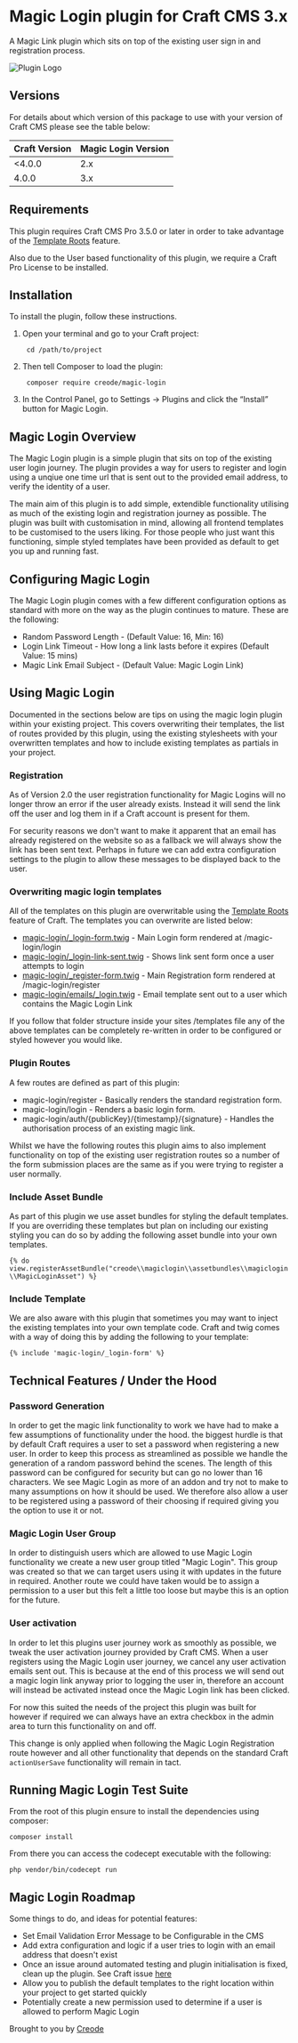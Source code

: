 # Magic Login plugin for Craft CMS 3.x

A Magic Link plugin which sits on top of the existing user sign in and registration process.

![Plugin Logo](resources/img/plugin-logo.png)

## Versions

For details about which version of this package to use with your version of Craft CMS please see the table below:

| Craft Version | Magic Login Version |
| ------------- | ------------------- |
| <4.0.0        | 2.x                 |
| 4.0.0         | 3.x                 |

## Requirements

This plugin requires Craft CMS Pro 3.5.0 or later in order to take advantage of the [Template Roots](https://craftcms.com/docs/3.x/extend/template-roots.html#plugin-control-panel-templates) feature.

Also due to the User based functionality of this plugin, we require a Craft Pro License to be installed.

## Installation

To install the plugin, follow these instructions.

1. Open your terminal and go to your Craft project:

        cd /path/to/project

2. Then tell Composer to load the plugin:

        composer require creode/magic-login

3. In the Control Panel, go to Settings → Plugins and click the “Install” button for Magic Login.

## Magic Login Overview

The Magic Login plugin is a simple plugin that sits on top of the existing user login journey. The plugin provides a way for users to register and login using a unqiue one time url that is sent out to the provided email address, to verify the identity of a user.

The main aim of this plugin is to add simple, extendible functionality utilising as much of the existing login and registration journey as possible. The plugin was built with customisation in mind, allowing all frontend templates to be customised to the users liking. For those people who just want this functioning, simple styled templates have been provided as default to get you up and running fast.

## Configuring Magic Login

The Magic Login plugin comes with a few different configuration options as standard with more on the way as the plugin continues to mature. These are the following:

 - Random Password Length - (Default Value: 16, Min: 16)
 - Login Link Timeout - How long a link lasts before it expires (Default Value: 15 mins)
 - Magic Link Email Subject - (Default Value: Magic Login Link)

## Using Magic Login

Documented in the sections below are tips on using the magic login plugin within your existing project. This covers overwriting their templates, the list of routes provided by this plugin, using the existing stylesheets with your overwritten templates and how to include existing templates as partials in your project.

### Registration

As of Version 2.0 the user registration functionality for Magic Logins will no longer throw an error if the user already exists. Instead it will send the link off the user and log them in if a Craft account is present for them.

For security reasons we don't want to make it apparent that an email has already registered on the website so as a fallback we will always show the link has been sent text. Perhaps in future we can add extra configuration settings to the plugin to allow these messages to be displayed back to the user.

### Overwriting magic login templates

All of the templates on this plugin are overwritable using the [Template Roots](https://craftcms.com/docs/3.x/extend/template-roots.html#plugin-control-panel-templates) feature of Craft. The templates you can overwrite are listed below:

 - [magic-login/_login-form.twig](https://github.com/creode/magic-login/blob/3.x/src/templates/magic-login/_login-form.twig) - Main Login form rendered at /magic-login/login
 - [magic-login/_login-link-sent.twig](https://github.com/creode/magic-login/blob/3.x/src/templates/magic-login/_login-link-sent.twig) - Shows link sent form once a user attempts to login
 - [magic-login/_register-form.twig](https://github.com/creode/magic-login/blob/3.x/src/templates/magic-login/_register-form.twig) - Main Registration form rendered at /magic-login/register
 - [magic-login/emails/_login.twig](https://github.com/creode/magic-login/blob/3.x/src/templates/magic-login/emails/_login.twig) - Email template sent out to a user which contains the Magic Login Link

If you follow that folder structure inside your sites /templates file any of the above templates can be completely re-written in order to be configured or styled however you would like.

### Plugin Routes

A few routes are defined as part of this plugin:

 - magic-login/register - Basically renders the standard registration form.
 - magic-login/login - Renders a basic login form.
 - magic-login/auth/{publicKey}/{timestamp}/{signature} - Handles the authorisation process of an existing magic link.

Whilst we have the following routes this plugin aims to also implement functionality on top of the existing user registration routes so a number of the form submission places are the same as if you were trying to register a user normally.

### Include Asset Bundle

As part of this plugin we use asset bundles for styling the default templates. If you are overriding these templates but plan on including our existing styling you can do so by adding the following asset bundle into your own templates.

`{% do view.registerAssetBundle("creode\\magiclogin\\assetbundles\\magiclogin\\MagicLoginAsset") %}`

### Include Template

We are also aware with this plugin that sometimes you may want to inject the existing templates into your own template code. Craft and twig comes with a way of doing this by adding the following to your template:

`{% include 'magic-login/_login-form' %}`

## Technical Features / Under the Hood

### Password Generation

In order to get the magic link functionality to work we have had to make a few assumptions of functionality under the hood. the biggest hurdle is that by default Craft requires a user to set a password when registering a new user. In order to keep this process as streamlined as possible we handle the generation of a random password behind the scenes. The length of this password can be configured for security but can go no lower than 16 characters. We see Magic Login as more of an addon and try not to make to many assumptions on how it should be used. We therefore also allow a user to be registered using a password of their choosing if required giving you the option to use it or not.

### Magic Login User Group

In order to distinguish users which are allowed to use Magic Login functionality we create a new user group titled "Magic Login". This group was created so that we can target users using it with updates in the future in required. Another route we could have taken would be to assign a permission to a user but this felt a little too loose but maybe this is an option for the future.

### User activation

In order to let this plugins user journey work as smoothly as possible, we tweak the user activation journey provided by Craft CMS. When a user registers using the Magic Login user journey, we cancel any user activation emails sent out. This is because at the end of this process we will send out a magic login link anyway prior to logging the user in, therefore an account will instead be activated instead once the Magic Login link has been clicked.

For now this suited the needs of the project this plugin was built for however if required we can always have an extra checkbox in the admin area to turn this functionality on and off.

This change is only applied when following the Magic Login Registration route however and all other functionality that depends on the standard Craft `actionUserSave` functionality will remain in tact. 

## Running Magic Login Test Suite

From the root of this plugin ensure to install the dependencies using composer:

`composer install`

From there you can access the codecept executable with the following:

`php vendor/bin/codecept run`

## Magic Login Roadmap

Some things to do, and ideas for potential features:

* Set Email Validation Error Message to be Configurable in the CMS
* Add extra configuration and logic if a user tries to login with an email address that doesn't exist
* Once an issue around automated testing and plugin initialisation is fixed, clean up the plugin. See Craft issue [here](https://github.com/craftcms/cms/issues/7724)
* Allow you to publish the default templates to the right location within your project to get started quickly
* Potentially create a new permission used to determine if a user is allowed to perform Magic Login

Brought to you by [Creode](https://www.creode.co.uk)
